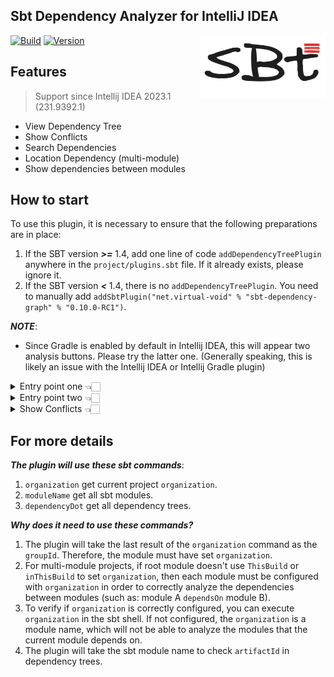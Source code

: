 Sbt Dependency Analyzer for IntelliJ IDEA
---------

<img src="./logo.png" width = "200" height = "100" alt="logo" align="right" />

[![Build](https://github.com/bitlap/intellij-sbt-dependency-analyzer/actions/workflows/ScalaCI.yml/badge.svg)](https://github.com/bitlap/intellij-sbt-dependency-analyzer/actions/workflows/ScalaCI.yml)
[![Version](https://img.shields.io/jetbrains/plugin/v/22427-sbt-dependency-analyzer?label=version)](https://plugins.jetbrains.com/plugin/22427-sbt-dependency-analyzer)

## Features

> Support since Intellij IDEA 2023.1 (231.9392.1)

- View Dependency Tree
- Show Conflicts
- Search Dependencies
- Location Dependency (multi-module)
- Show dependencies between modules

## How to start

To use this plugin, it is necessary to ensure that the following preparations are in place:
1. If the SBT version _**>=**_ 1.4, add one line of code `addDependencyTreePlugin` anywhere in the `project/plugins.sbt` file. If it already exists, please ignore it.
2. If the SBT version _**<**_ 1.4, there is no `addDependencyTreePlugin`. You need to manually add `addSbtPlugin("net.virtual-void" % "sbt-dependency-graph" % "0.10.0-RC1")`.


_**NOTE**_:
- Since Gradle is enabled by default in Intellij IDEA, this will appear two analysis buttons. Please try the latter one. (Generally speaking, this is likely an issue with the Intellij IDEA or Intellij Gradle plugin)

<details>
<summary>Entry point one 👈🏻</summary>

![](./docs/gotoAnalyze1.png)

</details>

<details>
<summary>Entry point two 👈🏻</summary>

![](./docs/gotoAnalyze2.png)

</details>


<details>
<summary>Show Conflicts 👈🏻</summary>

![](./docs/scalaJSDependencyTree.png)

</details>

## For more details

_**The plugin will use these sbt commands**_:
1. `organization` get current project `organization`.
2. `moduleName` get all sbt modules.
3. `dependencyDot` get all dependency trees.

_**Why does it need to use these commands?**_
1. The plugin will take the last result of the `organization` command as the `groupId`. Therefore, the module must have set `organization`.</br>
2. For multi-module projects, if root module doesn't use `ThisBuild` or `inThisBuild` to set `organization`, then each module must be configured with `organization` in order to correctly analyze the dependencies between modules (such as: module A `dependsOn` module B).</br>
3. To verify if `organization` is correctly configured, you can execute `organization` in the sbt shell. If not configured, the `organization` is a module name, which will not be able to analyze the modules that the current module depends on.</br>
4. The plugin will take the sbt module name to check `artifactId` in dependency trees.</br> 